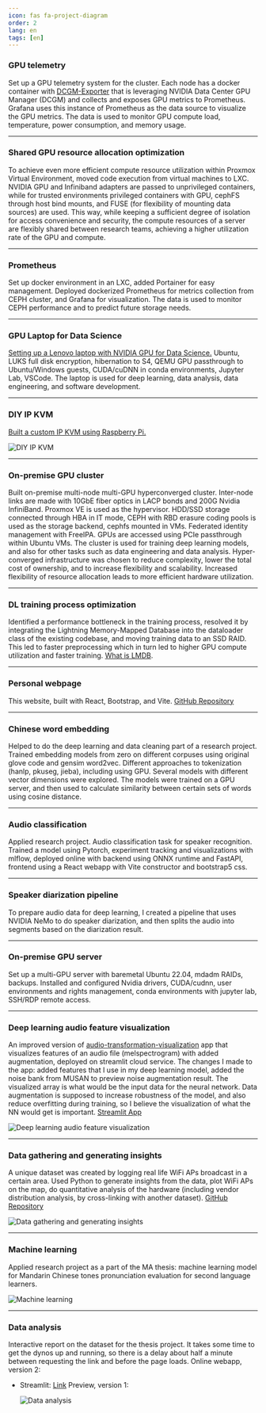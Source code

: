 ```yaml
---
icon: fas fa-project-diagram
order: 2
lang: en
tags: [en]
---
```


### GPU telemetry

Set up a GPU telemetry system for the cluster. Each node has a docker container with [DCGM-Exporter](https://github.com/NVIDIA/dcgm-exporter) that is leveraging NVIDIA Data Center GPU Manager (DCGM) and collects and exposes GPU metrics to Prometheus. Grafana uses this instance of Prometheus as the data source to visualize the GPU metrics. The data is used to monitor GPU compute load, temperature, power consumption, and memory usage.

---


### Shared GPU resource allocation optimization

To achieve even more efficient compute resource utilization within Proxmox Virtual Environment, moved code execution from virtual machines to LXC. NVIDIA GPU and Infiniband adapters are passed to unprivileged containers, while for trusted environments privileged containers with GPU, cephFS through host bind mounts, and FUSE (for flexibility of mounting data sources) are used. This way, while keeping a sufficient degree of isolation for access convenience and security, the compute resources of a server are flexibly shared between research teams, achieving a higher utilization rate of the GPU and compute.

---


### Prometheus

Set up docker environment in an LXC, added Portainer for easy management. Deployed dockerized Prometheus for metrics collection from CEPH cluster, and Grafana for visualization. The data is used to monitor CEPH performance and to predict future storage needs.

---


### GPU Laptop for Data Science

[Setting up a Lenovo laptop with NVIDIA GPU for Data Science.](https://github.com/placebeyondtheclouds/lenovo-laptop-with-ubuntu-and-libvirt) Ubuntu, LUKS full disk encryption, hibernation to S4, QEMU GPU passthrough to Ubuntu/Windows guests, CUDA/cuDNN in conda environments, Jupyter Lab, VSCode. The laptop is used for deep learning, data analysis, data engineering, and software development.

---


### DIY IP KVM

[Built a custom IP KVM using Raspberry Pi.](https://github.com/placebeyondtheclouds/pikvm-zero2w-eth)

![DIY IP KVM](/assets/images/untitled-19_150x200.jpg) 

---


### On-premise GPU cluster

Built on-premise multi-node multi-GPU hyperconverged cluster. Inter-node links are made with 10GbE fiber optics in LACP bonds and 200G Nvidia InfiniBand. Proxmox VE is used as the hypervisor. HDD/SSD storage connected through HBA in IT mode, CEPH with RBD erasure coding pools is used as the storage backend, cephfs mounted in VMs. Federated identity management with FreeIPA. GPUs are accessed using PCIe passthrough within Ubuntu VMs. The cluster is used for training deep learning models, and also for other tasks such as data engineering and data analysis. Hyper-converged infrastructure was chosen to reduce complexity, lower the total cost of ownership, and to increase flexibility and scalability. Increased flexibility of resource allocation leads to more efficient hardware utilization.

---


### DL training process optimization

Identified a performance bottleneck in the training process, resolved it by integrating the Lightning Memory-Mapped Database into the dataloader class of the existing codebase, and moving training data to an SSD RAID. This led to faster preprocessing which in turn led to higher GPU compute utilization and faster training. [What is LMDB](https://en.wikipedia.org/wiki/Lightning_Memory-Mapped_Database).

---


### Personal webpage

This website, built with React, Bootstrap, and Vite. [GitHub Repository](https://github.com/placebeyondtheclouds/placebeyondtheclouds.github.io)

---


### Chinese word embedding

Helped to do the deep learning and data cleaning part of a research project. Trained embedding models from zero on different corpuses using original glove code and gensim word2vec. Different approaches to tokenization (hanlp, pkuseg, jieba), including using GPU. Several models with different vector dimensions were explored. The models were trained on a GPU server, and then used to calculate similarity between certain sets of words using cosine distance.

---


### Audio classification

Applied research project. Audio classification task for speaker recognition. Trained a model using Pytorch, experiment tracking and visualizations with mlflow, deployed online with backend using ONNX runtime and FastAPI, frontend using a React webapp with Vite constructor and bootstrap5 css.

---


### Speaker diarization pipeline

To prepare audio data for deep learning, I created a pipeline that uses NVIDIA NeMo to do speaker diarization, and then splits the audio into segments based on the diarization result.

---


### On-premise GPU server

Set up a multi-GPU server with baremetal Ubuntu 22.04, mdadm RAIDs, backups. Installed and configured Nvidia drivers, CUDA/cudnn, user environments and rights management, conda environments with jupyter lab, SSH/RDP remote access.

---


### Deep learning audio feature visualization

An improved version of [audio-transformation-visualization](https://github.com/phrasenmaeher/audio-transformation-visualization/) app that visualizes features of an audio file (melspectrogram) with added augmentation, deployed on streamlit cloud service. The changes I made to the app: added features that I use in my deep learning model, added the noise bank from MUSAN to preview noise augmentation result. The visualized array is what would be the input data for the neural network. Data augmentation is supposed to increase robustness of the model, and also reduce overfitting during training, so I believe the visualization of what the NN would get is important. [Streamlit App](https://placebeyondtheclouds-vr-feature-viz-vr-feat-viz-yozs5w.streamlit.app/)

![Deep learning audio feature visualization](/assets/images/feature_viz.jpg)

---


### Data gathering and generating insights

A unique dataset was created by logging real life WiFi APs broadcast in a certain area. Used Python to generate insights from the data, plot WiFi APs on the map, do quantitative analysis of the hardware (including vendor distribution analysis, by cross-linking with another dataset). [GitHub Repository](https://github.com/placebeyondtheclouds/wifi_map/blob/main/wd.ipynb)

![Data gathering and generating insights](/assets/images/preview3.png)

---


### Machine learning

Applied research project as a part of the MA thesis: machine learning model for Mandarin Chinese tones pronunciation evaluation for second language learners.

![Machine learning](/assets/images/preview1.gif)

---


### Data analysis

Interactive report on the dataset for the thesis project. It takes some time to get the dynos up and running, so there is a delay about half a minute between requesting the link and before the page loads. Online webapp, version 2:

- Streamlit: [Link](https://share.streamlit.io/placebeyondtheclouds/tone-dataset/main/tone-dataset.py)
  Preview, version 1:

  ![Data analysis](/assets/images/preview2.gif)
